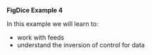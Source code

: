 **FigDice Example 4**

In this example we will learn to:

 - work with feeds
 - understand the inversion of control for data

